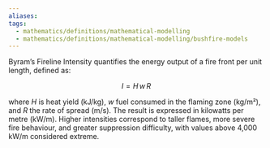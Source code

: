 ```yaml
---
aliases:
tags:
  - mathematics/definitions/mathematical-modelling
  - mathematics/definitions/mathematical-modelling/bushfire-models
---
```

Byram’s Fireline Intensity quantifies the energy output of a fire front per unit length, defined as:

$$I = H \, w \, R$$

where $H$ is heat yield (kJ/kg), $w$ fuel consumed in the flaming zone (kg/m²), and $R$ the rate of spread (m/s). The result is expressed in kilowatts per metre ($\text{kW/m}$). Higher intensities correspond to taller flames, more severe fire behaviour, and greater suppression difficulty, with values above 4,000 kW/m considered extreme.
